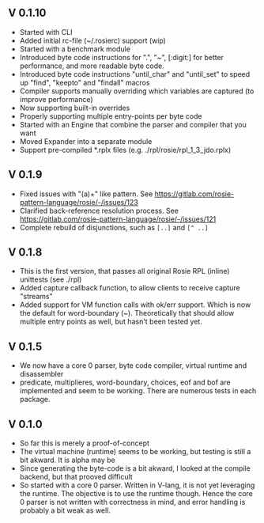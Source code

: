 ## V 0.1.10
- Started with CLI
- Added initial rc-file (~/.rosierc) support (wip)
- Started with a benchmark module
- Introduced byte code instructions for ".", "~", [:digit:] for better performance, and more readable byte code.
- Introduced byte code instructions "until_char" and "until_set" to speed up "find", "keepto" and "findall" macros
- Compiler supports manually overriding which variables are captured (to improve performance)
- Now supporting built-in overrides
- Properly supporting multiple entry-points per byte code
- Started with an Engine that combine the parser and compiler that you want
- Moved Expander into a separate module
- Support pre-compiled *.rplx files (e.g. ./rpl/rosie/rpl_1_3_jdo.rplx)

## V 0.1.9
- Fixed issues with "(a)+" like pattern. See https://gitlab.com/rosie-pattern-language/rosie/-/issues/123
- Clarified back-reference resolution process. See https://gitlab.com/rosie-pattern-language/rosie/-/issues/121
- Complete rebuild of disjunctions, such as `[..]` and `[^ ..]`

## V 0.1.8
- This is the first version, that passes all original Rosie RPL (inline) unittests (see ./rpl)
- Added capture callback function, to allow clients to receive capture "streams"
- Added support for VM function calls with ok/err support. Which is now the default for word-boundary (~).
   Theoretically that should allow multiple entry points as well, but hasn't been tested yet.

## V 0.1.5
- We now have a core 0 parser, byte code compiler, virtual runtime and disassembler
- predicate, multiplieres, word-boundary, choices, eof and bof are implemented and seem to be working.
  There are numerous tests in each package.

## V 0.1.0
- So far this is merely a proof-of-concept
- The virtual machine (runtime) seems to be working, but testing is still a bit akward. It is alpha may be
- Since generating the byte-code is a bit akward, I looked at the compile backend, but that prooved difficult
- So started with a core 0 parser. Written in V-lang, it is not yet leveraging the runtime. The objective is to use
  the runtime though. Hence the core 0 parser is not written with correctness in mind, and error handling is
  probably a bit weak as well.